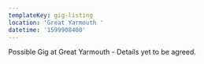 ```yaml
---
templateKey: gig-listing
location: 'Great Yarmouth '
datetime: '1599908400'
---
```

Possible Gig at Great Yarmouth - Details yet to be agreed.
